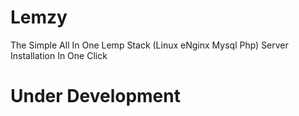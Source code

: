 # Lemzy
The Simple All In One Lemp Stack (Linux eNginx Mysql Php) Server Installation In One Click

# Under Development